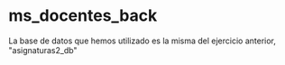 # ms_docentes_back
La base de datos que hemos utilizado es la misma del ejercicio anterior, "asignaturas2_db"
